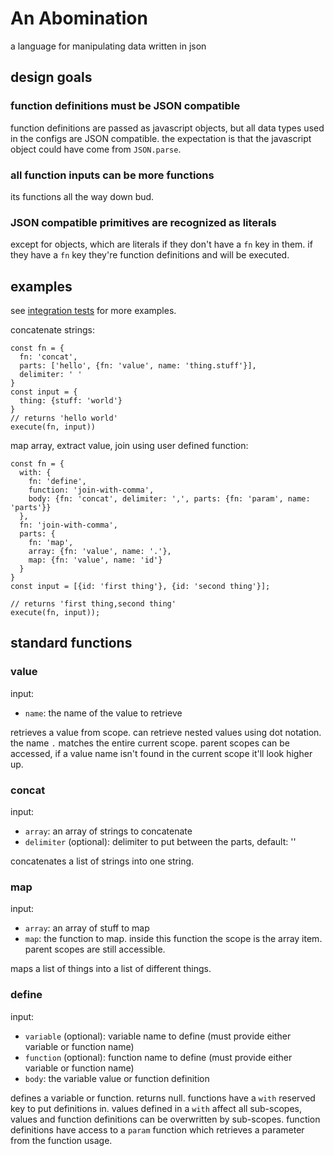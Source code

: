 # An Abomination

a language for manipulating data written in json

## design goals

### function definitions must be JSON compatible

function definitions are passed as javascript objects, but all data types used in the configs
are JSON compatible. the expectation is that the javascript object could have come from `JSON.parse`.

### all function inputs can be more functions

its functions all the way down bud.

### JSON compatible primitives are recognized as literals

except for objects, which are literals if they don't have a `fn` key in them. if they have a `fn` key
they're function definitions and will be executed.


## examples

see [integration tests](./src/index.spec.ts) for more examples.


concatenate strings:
```
const fn = {
  fn: 'concat',
  parts: ['hello', {fn: 'value', name: 'thing.stuff'}],
  delimiter: ' '
}
const input = {
  thing: {stuff: 'world'}
}
// returns 'hello world'
execute(fn, input))
```


map array, extract value, join using user defined function:
```
const fn = {
  with: {
    fn: 'define',
    function: 'join-with-comma',
    body: {fn: 'concat', delimiter: ',', parts: {fn: 'param', name: 'parts'}}
  },
  fn: 'join-with-comma',
  parts: {
    fn: 'map',
    array: {fn: 'value', name: '.'},
    map: {fn: 'value', name: 'id'}
  }
}
const input = [{id: 'first thing'}, {id: 'second thing'}];

// returns 'first thing,second thing'
execute(fn, input));
```

## standard functions

### value

input:
- `name`: the name of the value to retrieve

retrieves a value from scope. can retrieve nested values using dot notation. the name `.` matches the entire current scope.
parent scopes can be accessed, if a value name isn't found in the current scope it'll look higher up.

### concat

input:
- `array`: an array of strings to concatenate
- `delimiter` (optional): delimiter to put between the parts, default: ''

concatenates a list of strings into one string.

### map

input:
- `array`: an array of stuff to map
- `map`: the function to map. inside this function the scope is the array item. parent scopes are still accessible.

maps a list of things into a list of different things.

### define

input:
- `variable` (optional): variable name to define (must provide either variable or function name)
- `function` (optional): function name to define (must provide either variable or function name)
- `body`: the variable value or function definition

defines a variable or function. returns null. functions have a `with` reserved key to put definitions in. values defined
in a `with` affect all sub-scopes, values and function definitions can be overwritten by sub-scopes. function definitions
have access to a `param` function which retrieves a parameter from the function usage.
